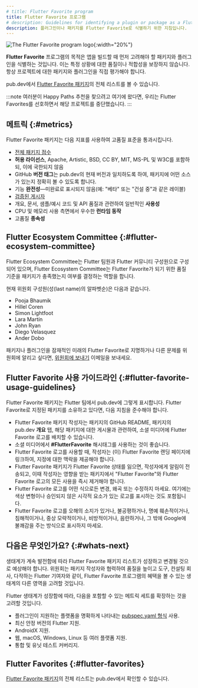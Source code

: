 ```yaml
---
# title: Flutter Favorite program
title: Flutter Favorite 프로그램
# description: Guidelines for identifying a plugin or package as a Flutter Favorite.
description: 플러그인이나 패키지를 Flutter Favorite로 식별하기 위한 지침입니다.
---
```


![The Flutter Favorite program logo](/assets/images/docs/development/packages-and-plugins/FlutterFavoriteLogo.png){:width="20%"}

**Flutter Favorite** 프로그램의 목적은 앱을 빌드할 때 먼저 고려해야 할 패키지와 플러그인을 식별하는 것입니다. 
이는 특정 상황에 대한 품질이나 적합성을 보장하지 않습니다. 
항상 프로젝트에 대한 패키지와 플러그인을 직접 평가해야 합니다.

pub.dev에서 [Flutter Favorite 패키지][Flutter Favorite packages]의 전체 리스트를 볼 수 있습니다.

:::note
여러분이 Happy Paths 추천을 찾으려고 여기에 왔다면, 
우리는 Flutter Favorites를 선호하면서 해당 프로젝트를 중단했습니다.
:::

## 메트릭 {:#metrics}

Flutter Favorite 패키지는 다음 지표를 사용하여 고품질 표준을 통과시킵니다.

* [전체 패키지 점수][Overall package score]
* **허용 라이선스**, Apache, Artistic, BSD, CC BY, MIT, MS-PL 및 W3C를 포함하되, 이에 국한되지 않음
* GitHub **버전 태그**는 pub.dev의 현재 버전과 일치하도록 하여, 패키지에 어떤 소스가 있는지 정확히 볼 수 있도록 합니다.
* 기능 **완전성**&mdash;미완료로 표시되지 않음(예: "베타" 또는 "건설 중"과 같은 레이블)
* [검증된 게시자][Verified publisher]
* 개요, 문서, 샘플/예시 코드 및 API 품질과 관련하여 일반적인 **사용성**
* CPU 및 메모리 사용 측면에서 우수한 **런타임 동작**
* 고품질 **종속성**

## Flutter Ecosystem Committee {:#flutter-ecosystem-committee}

Flutter Ecosystem Committee는 Flutter 팀원과 Flutter 커뮤니티 구성원으로 구성되어 있으며, 
Flutter Ecosystem Committee는 Flutter Favorite가 되기 위한 품질 기준을
패키지가 충족했는지 여부를 결정하는 역할을 합니다.

현재 위원회 구성원(성(last name)의 알파벳순)은 다음과 같습니다.

* Pooja Bhaumik
* Hillel Coren
* Simon Lightfoot
* Lara Martín
* John Ryan
* Diego Velasquez
* Ander Dobo

패키지나 플러그인을 잠재적인 미래의 Flutter Favorite로 지명하거나 다른 문제를 위원회에 알리고 싶다면, 
[위원회에 보내기][send the committee] 이메일을 보내세요.

## Flutter Favorite 사용 가이드라인 {:#flutter-favorite-usage-guidelines}

Flutter Favorite 패키지는 Flutter 팀에서 pub.dev에 그렇게 표시합니다. 
Flutter Favorite로 지정된 패키지를 소유하고 있다면, 다음 지침을 준수해야 합니다.

* Flutter Favorite 패키지 작성자는 
  패키지의 GitHub README, 패키지의 pub.dev **개요** 탭, 
  해당 패키지에 대한 게시물과 관련하여, 소셜 미디어에 Flutter Favorite 로고를 배치할 수 있습니다.
* 소셜 미디어에서 **#FlutterFavorite** 해시태그를 사용하는 것이 좋습니다.
* Flutter Favorite 로고를 사용할 때, 
  작성자는 (이) Flutter Favorite 랜딩 페이지에 링크하여, 지정에 대한 맥락을 제공해야 합니다.
* Flutter Favorite 패키지가 Flutter Favorite 상태를 잃으면, 작성자에게 알림이 전송되고, 
  이때 작성자는 영향을 받는 패키지에서 "Flutter Favorite"와 Flutter Favorite 로고의 모든 사용을 즉시 제거해야 합니다.
* Flutter Favorite 로고를 어떤 식으로든 변경, 왜곡 또는 수정하지 마세요. 
  여기에는 색상 변형이나 승인되지 않은 시각적 요소가 있는 로고를 표시하는 것도 포함됩니다.
* Flutter Favorite 로고를 오해의 소지가 있거나, 불공평하거나, 명예 훼손적이거나, 
  침해적이거나, 중상 모략적이거나, 비방적이거나, 음란하거나, 
  그 밖에 Google에 불쾌감을 주는 방식으로 표시하지 마세요.

## 다음은 무엇인가요? {:#whats-next}

생태계가 계속 발전함에 따라 Flutter Favorite 패키지 리스트가 성장하고 변경될 것으로 예상해야 합니다. 
위원회는 패키지 작성자와 협력하여 품질을 높이고 도구, 컨설팅 회사, 다작하는 Flutter 기여자와 같이, 
Flutter Favorite 프로그램의 혜택을 볼 수 있는 생태계의 다른 영역을 고려할 것입니다.

Flutter 생태계가 성장함에 따라, 다음을 포함할 수 있는 메트릭 세트를 확장하는 것을 고려할 것입니다.

* 플러그인이 지원하는 플랫폼을 명확하게 나타내는 [pubspec.yaml 형식][pubspec.yaml format] 사용.
* 최신 안정 버전의 Flutter 지원.
* AndroidX 지원.
* 웹, macOS, Windows, Linux 등 여러 플랫폼 지원.
* 통합 및 유닛 테스트 커버리지.

## Flutter Favorites {:#flutter-favorites}

[Flutter Favorite 패키지][Flutter Favorite packages]의 전체 리스트는 pub.dev에서 확인할 수 있습니다.


[send the committee]: mailto:flutter-committee@googlegroups.com
[Flutter Favorite packages]: {{site.pub}}/flutter/favorites
[Overall package score]: {{site.pub}}/help
[pubspec.yaml format]: /packages-and-plugins/developing-packages#plugin-platforms
[Verified publisher]: {{site.dart-site}}/tools/pub/verified-publishers
